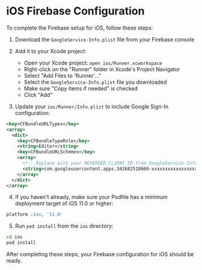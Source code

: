 # iOS Firebase Configuration

To complete the Firebase setup for iOS, follow these steps:

1. Download the `GoogleService-Info.plist` file from your Firebase console
2. Add it to your Xcode project:
   - Open your Xcode project: `open ios/Runner.xcworkspace`
   - Right-click on the "Runner" folder in Xcode's Project Navigator
   - Select "Add Files to 'Runner'..."
   - Select the `GoogleService-Info.plist` file you downloaded
   - Make sure "Copy items if needed" is checked
   - Click "Add"

3. Update your `ios/Runner/Info.plist` to include Google Sign-In configuration:
   
```xml
<key>CFBundleURLTypes</key>
<array>
  <dict>
    <key>CFBundleTypeRole</key>
    <string>Editor</string>
    <key>CFBundleURLSchemes</key>
    <array>
      <!-- Replace with your REVERSED_CLIENT_ID from GoogleService-Info.plist -->
      <string>com.googleusercontent.apps.342682518669-xxxxxxxxxxxxxxxxxx</string>
    </array>
  </dict>
</array>
```

4. If you haven't already, make sure your Podfile has a minimum deployment target of iOS 11.0 or higher:

```ruby
platform :ios, '11.0'
```

5. Run `pod install` from the `ios` directory:

```bash
cd ios
pod install
```

After completing these steps, your Firebase configuration for iOS should be ready. 